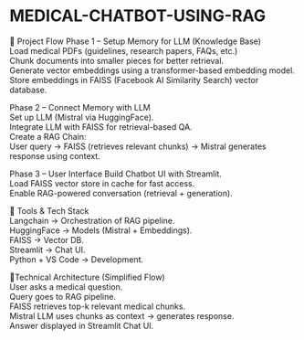 # MEDICAL-CHATBOT-USING-RAG  
🔹 Project Flow
Phase 1 – Setup Memory for LLM (Knowledge Base)  
Load medical PDFs (guidelines, research papers, FAQs, etc.)  
Chunk documents into smaller pieces for better retrieval.  
Generate vector embeddings using a transformer-based embedding model.  
Store embeddings in FAISS (Facebook AI Similarity Search) vector database.  

Phase 2 – Connect Memory with LLM  
Set up LLM (Mistral via HuggingFace).  
Integrate LLM with FAISS for retrieval-based QA.  
Create a RAG Chain:  
User query → FAISS (retrieves relevant chunks) → Mistral generates response using context.  

Phase 3 – User Interface
Build Chatbot UI with Streamlit.  
Load FAISS vector store in cache for fast access.  
Enable RAG-powered conversation (retrieval + generation).  

🔹 Tools & Tech Stack  
Langchain → Orchestration of RAG pipeline.  
HuggingFace → Models (Mistral + Embeddings).  
FAISS → Vector DB.  
Streamlit → Chat UI.  
Python + VS Code → Development.  

🔹Technical Architecture (Simplified Flow)  
User asks a medical question.  
Query goes to RAG pipeline.  
FAISS retrieves top-k relevant medical chunks.  
Mistral LLM uses chunks as context → generates response.  
Answer displayed in Streamlit Chat UI.  
